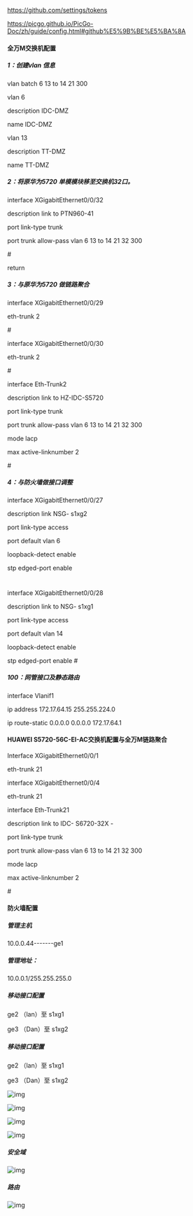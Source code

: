 https://github.com/settings/tokens

https://picgo.github.io/PicGo-Doc/zh/guide/config.html#github%E5%9B%BE%E5%BA%8A

#### **全万M交换机配置**

##### 1：创建vlan 信息

vlan batch 6 13 to 14 21 300

vlan 6

 description IDC-DMZ

 name IDC-DMZ

vlan 13

 description TT-DMZ

 name TT-DMZ

##### 2：将原华为5720 单模模块移至交换机32口。

interface XGigabitEthernet0/0/32

 description link to PTN960-41

 port link-type trunk

 port trunk allow-pass vlan 6 13 to 14 21 32 300

\#

return

##### 3：与原华为5720 做链路聚合

interface XGigabitEthernet0/0/29

 eth-trunk 2

\#

interface XGigabitEthernet0/0/30

 eth-trunk 2

\#



interface Eth-Trunk2

 description link to HZ-IDC-S5720

 port link-type trunk

 port trunk allow-pass vlan 6 13 to 14 21 32 300 

 mode lacp

 max active-linknumber 2

\#

##### 4：与防火墙做接口调整

interface XGigabitEthernet0/0/27

 description link NSG- s1xg2

 port link-type access

 port default vlan 6

 loopback-detect enable

 stp edged-port enable

#

interface XGigabitEthernet0/0/28

description link to NSG- s1xg1

 port link-type access

 port default vlan 14

 loopback-detect enable

 stp edged-port enable #

 

##### 100：网管接口及静态路由

interface Vlanif1

 ip address 172.17.64.15 255.255.224.0

ip route-static 0.0.0.0 0.0.0.0 172.17.64.1

 

#### HUAWEI S5720-56C-EI-AC交换机配置与全万M链路聚合

 Interface XGigabitEthernet0/0/1

eth-trunk 21

interface XGigabitEthernet0/0/4

eth-trunk 21

 interface Eth-Trunk21

 description link to IDC- S6720-32X -

 port link-type trunk

 port trunk allow-pass vlan 6 13 to 14 21 32 300

 mode lacp

 max active-linknumber 2

\#

 

#### **防火墙配置**



##### **管理主机**

10.0.0.44-------ge1

##### 管理地址：

10.0.0.1/255.255.255.0

##### **移动**接口配置

ge2  （lan）至  s1xg1

ge3 （Dan）至  s1xg2

##### **移动接口配置**

ge2  （lan）至  s1xg1

ge3 （Dan）至  s1xg2

![img](file:///C:/Users/wn6298/AppData/Local/Temp/msohtmlclip1/01/clip_image002.jpg)

![img](file:///C:/Users/wn6298/AppData/Local/Temp/msohtmlclip1/01/clip_image004.jpg)

![img](file:///C:/Users/wn6298/AppData/Local/Temp/msohtmlclip1/01/clip_image006.jpg)

![img](file:///C:/Users/wn6298/AppData/Local/Temp/msohtmlclip1/01/clip_image008.jpg)

 

 

##### **安全域**

![img](file:///C:/Users/wn6298/AppData/Local/Temp/msohtmlclip1/01/clip_image010.jpg)

 

##### **路由**

![img](file:///C:/Users/wn6298/AppData/Local/Temp/msohtmlclip1/01/clip_image012.jpg)
